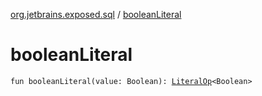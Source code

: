 [org.jetbrains.exposed.sql](index.md) / [booleanLiteral](.)

# booleanLiteral

`fun booleanLiteral(value: Boolean): `[`LiteralOp`](-literal-op/index.md)`<Boolean>`